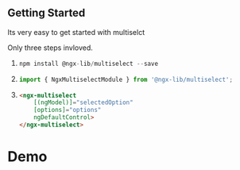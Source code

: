 ## Getting Started

Its very easy to get started with multiselct

Only three steps invloved.

1.  ```js
    npm install @ngx-lib/multiselect --save
    ```

2.  ```js
    import { NgxMultiselectModule } from '@ngx-lib/multiselect';
    ```

3.  ```html
    <ngx-multiselect 
        [(ngModel)]="selectedOption" 
        [options]="options" 
        ngDefaultControl>
    </ngx-multiselect>
    ```

# Demo

<ms-single-select></ms-single-select>
